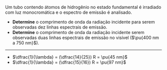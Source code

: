 Um tubo contendo átomos de hidrogênio no estado fundamental é irradiado com luz monocromática e o espectro de emissão é analisado.

- **Determine** o comprimento de onda da radiação incidente para serem observadas dez linhas espectrais de emissão.
- **Determine** o comprimento de onda da radiação incidente serem observadas duas linhas espectrais de emissão no visível ($\pu{400 nm a 750 nm}$).

---

- $\dfrac{1}{\lambda} = (\dfrac{14}{25}) R = \pu{45 nm}$ 
- $\dfrac{1}{\lambda} = (\dfrac{15}{16}) R = \pu{97 nm}$
